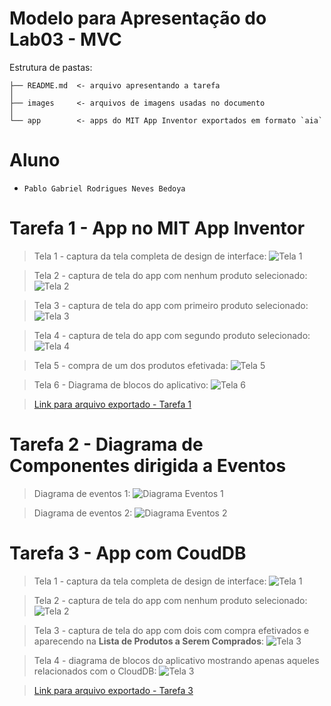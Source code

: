 # Modelo para Apresentação do Lab03 - MVC

Estrutura de pastas:

~~~
├── README.md  <- arquivo apresentando a tarefa
│
├── images     <- arquivos de imagens usadas no documento
│
└── app        <- apps do MIT App Inventor exportados em formato `aia`
~~~

# Aluno
* `Pablo Gabriel Rodrigues Neves Bedoya`

# Tarefa 1 - App no MIT App Inventor

> Tela 1 - captura da tela completa de design de interface:
![Tela 1](images/tarefa-1-tela-1.png)

> Tela 2 - captura de tela do app com nenhum produto selecionado:
![Tela 2](images/tarefa-1-tela-2.png)

> Tela 3 - captura de tela do app com primeiro produto selecionado:
![Tela 3](images/tarefa-1-tela-3.png)

> Tela 4 - captura de tela do app com segundo produto selecionado:
![Tela 4](images/tarefa-1-tela-4.png)

> Tela 5 - compra de um dos produtos efetivada:
![Tela 5](images/tarefa-1-tela-5.png)

> Tela 6 - Diagrama de blocos do aplicativo:
![Tela 6](images/tarefa-1-blocks.png)

> [Link para arquivo exportado - Tarefa 1](images/tarefa-1-interface_compra.aia)

# Tarefa 2 - Diagrama de Componentes dirigida a Eventos

> Diagrama de eventos 1:
![Diagrama Eventos 1](images/tarefa-2-diagrama-1.png)

> Diagrama de eventos 2:
![Diagrama Eventos 2](images/tarefa-2-diagrama-2.png)

# Tarefa 3 - App com CoudDB

> Tela 1 - captura da tela completa de design de interface:
![Tela 1](images/tarefa-3-tela-1.png)

> Tela 2 - captura de tela do app com nenhum produto selecionado:
![Tela 2](images/tarefa-3-tela-2.png)

> Tela 3 - captura de tela do app com dois com compra efetivados e aparecendo na **Lista de Produtos a Serem Comprados**:
![Tela 3](images/tarefa-3-tela-3.png)

> Tela 4 - diagrama de blocos do aplicativo mostrando apenas aqueles relacionados com o CloudDB:
![Tela 3](images/tarefa-3-blocks.png)

> [Link para arquivo exportado - Tarefa 3](images/tarefa-3-interface_compra.aia)
